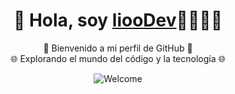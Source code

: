<div align="center">
  <h1 align="center">🌟 Hola, soy <a href="">liooDev</a>👨🏻‍💻🌟</h1>
  <p align="center">
    🚀 Bienvenido a mi perfil de GitHub 🚀<br>
    🌐 Explorando el mundo del código y la tecnología 🌐
  </p>
  <img src="https://github.com/user-attachments/assets/cb01d339-dee4-4072-8bdb-9d4c9656cb3e" alt="Welcome"/>
</div>


